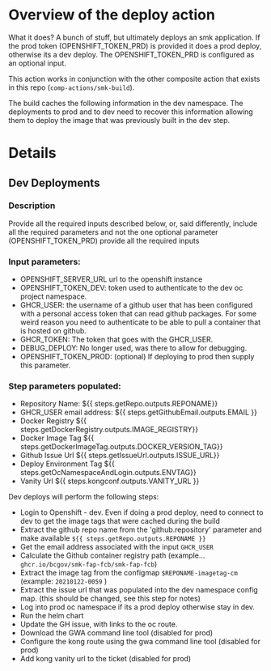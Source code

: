 # Overview of the deploy action

What it does?  A bunch of stuff, but ultimately deploys an smk application.
If the prod token (OPENSHIFT_TOKEN_PRD) is provided it does a prod deploy, 
otherwise its a dev deploy.  The OPENSHIFT_TOKEN_PRD is configured as an 
optional input.

This action works in conjunction with the other composite action that exists
in this repo (`comp-actions/smk-build`).

The build caches the following information in the dev namespace. The deployments
to prod and to dev need to recover this information allowing them to deploy the 
image that was previously built in the dev step.

# Details

## Dev Deployments

### Description

Provide all the required inputs described below, or, said differently, include
all the required parameters and not the one optional parameter (OPENSHIFT_TOKEN_PRD)
provide all the required inputs

### Input parameters:

* OPENSHIFT_SERVER_URL  url to the openshift instance
* OPENSHIFT_TOKEN_DEV:  token used to authenticate to the dev oc project namespace.
* GHCR_USER: the username of a github user that has been configured with a personal 
                access token that can read github packages.  For some weird reason you 
                need to authenticate to be able to pull a container that is hosted on 
                github.
* GHCR_TOKEN: The token that goes with the GHCR_USER.
* DEBUG_DEPLOY: No longer used, was there to allow for debugging.
* OPENSHIFT_TOKEN_PROD: (optional) If deploying to prod then supply this parameter.

### Step parameters populated:

* Repository Name:         ${{ steps.getRepo.outputs.REPONAME}}
* GHCR_USER email address: ${{ steps.getGithubEmail.outputs.EMAIL }}
* Docker Registry          ${{ steps.getDockerRegistry.outputs.IMAGE_REGISTRY}}
* Docker Image Tag         ${{ steps.getDockerImageTag.outputs.DOCKER_VERSION_TAG}}
* Github Issue Url         ${{ steps.getIssueUrl.outputs.ISSUE_URL}}
* Deploy Environment Tag   ${{ steps.getOcNamespaceAndLogin.outputs.ENVTAG}}
* Vanity Url               ${{ steps.kongconf.outputs.VANITY_URL }}


Dev deploys will perform the following steps:

* Login to Openshift - dev.  Even if doing a prod deploy, need to connect to
    dev to get the image tags that were cached during the build 
* Extract the github repo name from the 'github.repository' parameter
    and make available `${{ steps.getRepo.outputs.REPONAME }}`
* Get the email address associated with the input `GHCR_USER`
* Calculate the Github container registry path (example... `ghcr.io/bcgov/smk-fap-fcb/smk-fap-fcb`)
* Extract the image tag from the configmap `$REPONAME-imagetag-cm` (example: `20210122-0059` )
* Extract the issue url that was populated into the dev namespace config map.  (this should be changed, see this
  step for notes)
* Log into prod oc namespace if its a prod deploy otherwise stay in dev.
* Run the helm chart
* Update the GH issue, with links to the oc route.
* Download the GWA command line tool (disabled for prod)
* Configure the kong route using the gwa command line tool (disabled for prod)
* Add kong vanity url to the ticket (disabled for prod)

